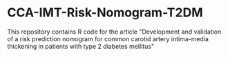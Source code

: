 # CCA-IMT-Risk-Nomogram-T2DM
This repository contains R code for the article "Development and validation of a risk prediction nomogram for common carotid artery intima-media thickening in patients with type 2 diabetes mellitus"
